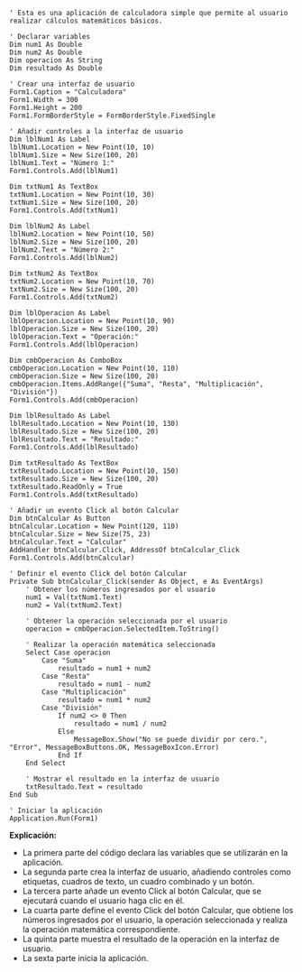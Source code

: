 ```visual basic
' Esta es una aplicación de calculadora simple que permite al usuario realizar cálculos matemáticos básicos.

' Declarar variables
Dim num1 As Double
Dim num2 As Double
Dim operacion As String
Dim resultado As Double

' Crear una interfaz de usuario
Form1.Caption = "Calculadora"
Form1.Width = 300
Form1.Height = 200
Form1.FormBorderStyle = FormBorderStyle.FixedSingle

' Añadir controles a la interfaz de usuario
Dim lblNum1 As Label
lblNum1.Location = New Point(10, 10)
lblNum1.Size = New Size(100, 20)
lblNum1.Text = "Número 1:"
Form1.Controls.Add(lblNum1)

Dim txtNum1 As TextBox
txtNum1.Location = New Point(10, 30)
txtNum1.Size = New Size(100, 20)
Form1.Controls.Add(txtNum1)

Dim lblNum2 As Label
lblNum2.Location = New Point(10, 50)
lblNum2.Size = New Size(100, 20)
lblNum2.Text = "Número 2:"
Form1.Controls.Add(lblNum2)

Dim txtNum2 As TextBox
txtNum2.Location = New Point(10, 70)
txtNum2.Size = New Size(100, 20)
Form1.Controls.Add(txtNum2)

Dim lblOperacion As Label
lblOperacion.Location = New Point(10, 90)
lblOperacion.Size = New Size(100, 20)
lblOperacion.Text = "Operación:"
Form1.Controls.Add(lblOperacion)

Dim cmbOperacion As ComboBox
cmbOperacion.Location = New Point(10, 110)
cmbOperacion.Size = New Size(100, 20)
cmbOperacion.Items.AddRange({"Suma", "Resta", "Multiplicación", "División"})
Form1.Controls.Add(cmbOperacion)

Dim lblResultado As Label
lblResultado.Location = New Point(10, 130)
lblResultado.Size = New Size(100, 20)
lblResultado.Text = "Resultado:"
Form1.Controls.Add(lblResultado)

Dim txtResultado As TextBox
txtResultado.Location = New Point(10, 150)
txtResultado.Size = New Size(100, 20)
txtResultado.ReadOnly = True
Form1.Controls.Add(txtResultado)

' Añadir un evento Click al botón Calcular
Dim btnCalcular As Button
btnCalcular.Location = New Point(120, 110)
btnCalcular.Size = New Size(75, 23)
btnCalcular.Text = "Calcular"
AddHandler btnCalcular.Click, AddressOf btnCalcular_Click
Form1.Controls.Add(btnCalcular)

' Definir el evento Click del botón Calcular
Private Sub btnCalcular_Click(sender As Object, e As EventArgs)
    ' Obtener los números ingresados por el usuario
    num1 = Val(txtNum1.Text)
    num2 = Val(txtNum2.Text)

    ' Obtener la operación seleccionada por el usuario
    operacion = cmbOperacion.SelectedItem.ToString()

    ' Realizar la operación matemática seleccionada
    Select Case operacion
        Case "Suma"
            resultado = num1 + num2
        Case "Resta"
            resultado = num1 - num2
        Case "Multiplicación"
            resultado = num1 * num2
        Case "División"
            If num2 <> 0 Then
                resultado = num1 / num2
            Else
                MessageBox.Show("No se puede dividir por cero.", "Error", MessageBoxButtons.OK, MessageBoxIcon.Error)
            End If
    End Select

    ' Mostrar el resultado en la interfaz de usuario
    txtResultado.Text = resultado
End Sub

' Iniciar la aplicación
Application.Run(Form1)
```

**Explicación:**

* La primera parte del código declara las variables que se utilizarán en la aplicación.
* La segunda parte crea la interfaz de usuario, añadiendo controles como etiquetas, cuadros de texto, un cuadro combinado y un botón.
* La tercera parte añade un evento Click al botón Calcular, que se ejecutará cuando el usuario haga clic en él.
* La cuarta parte define el evento Click del botón Calcular, que obtiene los números ingresados por el usuario, la operación seleccionada y realiza la operación matemática correspondiente.
* La quinta parte muestra el resultado de la operación en la interfaz de usuario.
* La sexta parte inicia la aplicación.